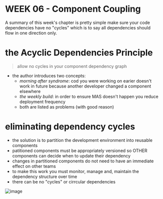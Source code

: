 # WEEK 06 - Component Coupling

A summary of this week's chapter is pretty simple make sure your code dependencies have no "cycles" which is to say all dependencies should flow in one direction only.

# the Acyclic Dependencies Principle

> allow no cycles in your component dependency graph

- the author introduces two concepts:
  - *morning after syndrome*: cod you were working on earier doesn't work in future because another developer changed a component elsewhere
  - *the weekly build*: in order to ensure MAS doesn't happen you reduce deployment frequency
  - both are listed as problems (with good reason)
  
# eliminating dependency cycles

- the solution is to partition the development environment into reusable components
- patitioned components must be appropriately versioned so OTHER components can decide when to update their dependency
- changes in partitioned components do not need to have an immediate effect on other teams
- to make this work you must monitor, manage and, maintain the dependency structure over time
- there can be no "cycles" or cirrcular dependencies

![image](https://user-images.githubusercontent.com/355561/133001977-34f46d2f-d6f1-4a1b-9005-7c8a55ff7f03.png)

